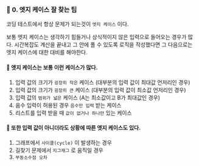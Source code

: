 ### 📌 0. 엣지 케이스 잘 찾는 팁

코딩 테스트에서 항상 문제가 되는것이 `엣지 케이스` 이다.

보통 엣지 케이스는 생각하기 힘들거나 상식적이지 않은 입력으로 들어오는 경우가 많다.
시간복잡도 계산을 끝내고 그 안에 풀 수 있도록 로직을 작성했다면
그 다음으로는 엣지 케이스에 대한 대비를 해야한다.

#### 📍 엣지 케이스는 보통 이런 케이스가 많다.

1. 입력 값의 크기가 `굉장히 작은` 케이스 (대부분의 입력 값이 최대값 언저리인 경우)
2. 입력 값의 크기가 `굉장히 큰` 케이스 (대부분의 입력 값이 최소값 언저리인 경우)
3. 입력 값의 `범위가 넓은` 케이스 (A는 최소값이고 B가 최대값인 경우)
4. 음수 입력이 허용된 경우 `음수만 입력` 받는 케이스
5. 리스트를 입력 받을 때 `값이 없거나 하나만` 있는 케이스

#### 📍 또한 입력 값이 아니더라도 상황에 따른 엣지 케이스도 있다.

1. 그래프에서 `사이클(cycle)` 이 발생하는 경우
2. 길찾기 문제에서 `지그재그` 로 움직일 경우
3. `부동소수점 오차`